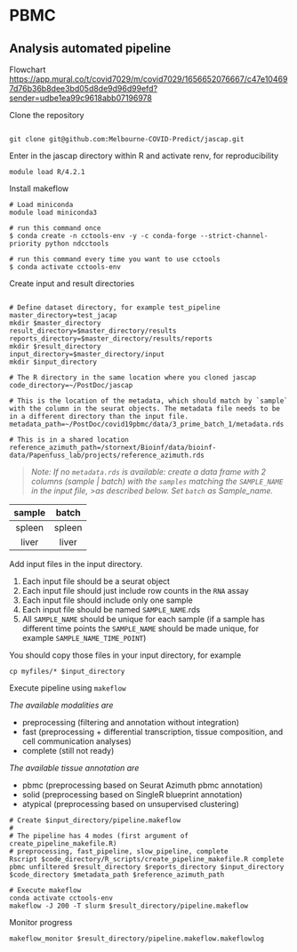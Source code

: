 # PBMC

## Analysis automated pipeline

Flowchart
https://app.mural.co/t/covid7029/m/covid7029/1656652076667/c47e104697d76b36b8dee3bd05d8de9d96d99efd?sender=udbe1ea99c9618abb07196978

Clone the repository

```{bash}

git clone git@github.com:Melbourne-COVID-Predict/jascap.git

```

Enter in the jascap directory within R and activate renv, for reproducibility

```{r}
module load R/4.2.1
```

Install makeflow

```{bash}
# Load miniconda
module load miniconda3

# run this command once
$ conda create -n cctools-env -y -c conda-forge --strict-channel-priority python ndcctools

# run this command every time you want to use cctools
$ conda activate cctools-env

```

Create input and result directories 

```{bash}

# Define dataset directory, for example test_pipeline
master_directory=test_jacap
mkdir $master_directory
result_directory=$master_directory/results
reports_directory=$master_directory/results/reports
mkdir $result_directory
input_directory=$master_directory/input
mkdir $input_directory

# The R directory in the same location where you cloned jascap
code_directory=~/PostDoc/jascap

# This is the location of the metadata, which should match by `sample` with the column in the seurat objects. The metadata file needs to be in a different directory than the input file.
metadata_path=~/PostDoc/covid19pbmc/data/3_prime_batch_1/metadata.rds

# This is in a shared location 
reference_azimuth_path=/stornext/Bioinf/data/bioinf-data/Papenfuss_lab/projects/reference_azimuth.rds
```

>*Note: If no `metadata.rds` is available: create a data frame with 2 columns (sample | batch) with the `samples` matching the `SAMPLE_NAME` in the input file, >as described below. Set `batch` as Sample_name.*

| sample | batch |
| :---: | :---: |
| spleen | spleen|
| liver | liver |

Add input files in the input directory. 

1) Each input file should be a seurat object
2) Each input file should just include row counts in the `RNA` assay
3) Each input file should include only one sample 
4) Each input file should be named `SAMPLE_NAME`.rds
5) All `SAMPLE_NAME` should be unique for each sample (if a sample has different time points the `SAMPLE_NAME` should be made unique, for example `SAMPLE_NAME_TIME_POINT`)

You should copy those files in your input directory, for example 

```{bash}
cp myfiles/* $input_directory
```

Execute pipeline using `makeflow`

*The available modalities are*
- preprocessing (filtering and annotation without integration)
- fast (preprocessing + differential transcription, tissue composition, and cell communication analyses)
- complete (still not ready)

*The available tissue annotation are*
- pbmc (preprocessing based on Seurat Azimuth pbmc annotation)
- solid (preprocessing based on SingleR blueprint annotation)
- atypical (preprocessing based on unsupervised clustering)

```{bash}
# Create $input_directory/pipeline.makeflow
#
# The pipeline has 4 modes (first argument of create_pipeline_makefile.R)
# preprocessing, fast_pipeline, slow_pipeline, complete
Rscript $code_directory/R_scripts/create_pipeline_makefile.R complete pbmc unfiltered $result_directory $reports_directory $input_directory $code_directory $metadata_path $reference_azimuth_path

# Execute makeflow
conda activate cctools-env
makeflow -J 200 -T slurm $result_directory/pipeline.makeflow 
```

Monitor progress

```{bash}
makeflow_monitor $result_directory/pipeline.makeflow.makeflowlog
```
